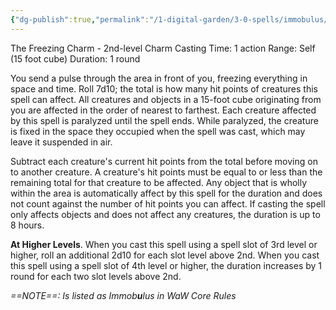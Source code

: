 ```yaml
---
{"dg-publish":true,"permalink":"/1-digital-garden/3-0-spells/immobulus/"}
---
```


The Freezing Charm - 2nd-level Charm 
Casting Time: 1 action 
Range: Self (15 foot cube) 
Duration: 1 round 

You send a pulse through the area in front of you, freezing everything in space and time. Roll 7d10; the total is how many hit points of creatures this spell can affect. All creatures and objects in a 15-foot cube originating from you are affected in the order of nearest to farthest. Each creature affected by this spell is paralyzed until the spell ends. While paralyzed, the creature is fixed in the space they occupied when the spell was cast, which may leave it suspended in air.

Subtract each creature's current hit points from the total before moving on to another creature. A creature's hit points must be equal to or less than the remaining total for that creature to be affected. Any object that is wholly within the area is automatically affect by this spell for the duration and does not count against the number of hit points you can affect. If casting the spell only affects objects and does not affect any creatures, the duration is up to 8 hours. 

**At Higher Levels**. When you cast this spell using a spell slot of 3rd level or higher, roll an additional 2d10 for each slot level above 2nd. When you cast this spell using a spell slot of 4th level or higher, the duration increases by 1 round for each two slot levels above 2nd.

*==NOTE==: Is listed as Immob**u**lus in WaW Core Rules*

